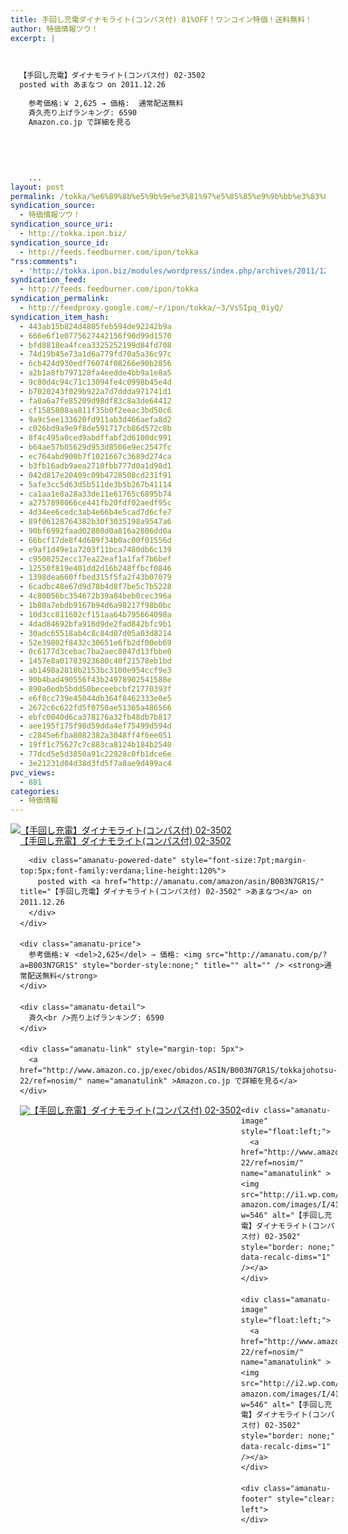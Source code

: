 ```yaml
---
title: 手回し充電ダイナモライト(コンパス付) 81%OFF！ワンコイン特価！送料無料！
author: 特価情報ツウ！
excerpt: |
  	
  
  	
  【手回し充電】ダイナモライト(コンパス付) 02-3502
  posted with あまなつ on 2011.12.26
  
  	参考価格:￥ 2,625 → 価格:  通常配送無料
  	斉久売り上げランキング: 6590
  	Amazon.co.jp で詳細を見る
  
  	
  	
  
  	
  	...
layout: post
permalink: /tokka/%e6%89%8b%e5%9b%9e%e3%81%97%e5%85%85%e9%9b%bb%e3%83%80%e3%82%a4%e3%83%8a%e3%83%a2%e3%83%a9%e3%82%a4%e3%83%88%e3%82%b3%e3%83%b3%e3%83%91%e3%82%b9%e4%bb%98-81off%ef%bc%81%e3%83%af%e3%83%b3%e3%82%b3.html
syndication_source:
  - 特価情報ツウ！
syndication_source_uri:
  - http://tokka.ipon.biz/
syndication_source_id:
  - http://feeds.feedburner.com/ipon/tokka
"rss:comments":
  - 'http://tokka.ipon.biz/modules/wordpress/index.php/archives/2011/12/26/81off/#comments'
syndication_feed:
  - http://feeds.feedburner.com/ipon/tokka
syndication_permalink:
  - http://feedproxy.google.com/~r/ipon/tokka/~3/VsSIpq_0iyQ/
syndication_item_hash:
  - 443ab15b824d4805feb594de92242b9a
  - 666e6f1e0775627442156f90d99d1570
  - bfd8818ea4fcea3325252199d84fd708
  - 74d19b45e73a1d6a779fd70a5a36c97c
  - 6cb424d930edf76074f08266e90b2856
  - a2b1a8fb797128fa4eedde4bb9a1e8a5
  - 9c80d4c94c71c13094fe4c0998b45e4d
  - b7020243f029b922a7d7ddda971741d1
  - fa0a6a7fe85209d98df83c8a3de64412
  - cf1585808aa811f35b0f2eeac3bd50c6
  - 9a9c5ee133620fd911ab3d466aefa8d2
  - c026bd9a9e9f8de591717cb86d572c8b
  - 8f4c495a0ced9abdffabf2d6100dc991
  - b64ae57b05629d953d8506e9ec2547fc
  - ec764abd900b7f1021667c3689d274ca
  - b3fb16adb9aea2710fbb777d0a1d98d1
  - 042d817e20409c09b4728508cd231f91
  - 5afe3cc5d63d5b511de3b5b267b41114
  - ca1aa1e8a28a33de11e61765c6895b74
  - a2757898066ce441fb20fdf02aedf95c
  - 4d34ee6cedc3ab4e66b4e5cad7d6cfe7
  - 89f06128764382b30f3035198a9547a6
  - 90bf6992faad02808d0a816a2806dd0a
  - 66bcf17de8f4d689f34b0ac00f01556d
  - e9af1d49e1a7203f11bca7480db6c139
  - c9508252ecc17ea22eaf1a1faf7b6bef
  - 12550f819e401dd2d16b248ffbcf0846
  - 1398dea660ffbed315f5fa2f43b07079
  - 6cadbc48e67d9d78b4d8f7be5c7b5228
  - 4c80056bc354672b39a84beb0cec396a
  - 1b80a7ebdb9167b94d6a98217f98b0bc
  - 10d3cc811602cf151aa64b795664098a
  - 4dad84692bfa916d9de2fad842bfc9b1
  - 30adc65518ab4c8c84d07d05a03d8214
  - 52e39802f8432c30651e6fb2df00eb69
  - 0c6177d3cebac7ba2aec8047d13fbbe0
  - 1457e8a01783923680c40f21578eb1bd
  - ab1498a2818b2153bc3100e954ccf9e3
  - 90b4bad490556f43b24978902541588e
  - 890a0edb5bdd50beceebcbf21770393f
  - e6f8cc739e45044db364f8462333e0e5
  - 2672c6c622fd5f0750ae51365a486566
  - ebfc0040d6ca378176a32fb48db7b817
  - aee195f175f98d59dda4ef75499d594d
  - c2845e6fba8082382a3048ff4f6ee051
  - 19ff1c75627c7c883ca8124b184b2540
  - 77dcd5e5d3850a91c22928c0fb1dce6e
  - 3e21231d04d38d3fd5f7a8ae9d499ac4
pvc_views:
  - 881
categories:
  - 特価情報
---
```

<div class="amanatu-box" style="margin-bottom:0px;">
  <div class="amanatu-image" style="float:left;">
    <a href="http://www.amazon.co.jp/exec/obidos/ASIN/B003N7GR1S/tokkajohotsu-22/ref=nosim/" name="amanatulink" ><img src="http://i2.wp.com/ecx.images-amazon.com/images/I/31Lzh0K96lL._SL160_.jpg?w=546" alt="【手回し充電】ダイナモライト(コンパス付) 02-3502" style="border: none;" data-recalc-dims="1" /></a>
  </div>
  
  <div class="amanatu-info" style="float:left;margin-left:15px;line-height:120%">
    <div class="amanatu-name" style="margin-bottom:10px;line-height:120%">
      <a href="http://www.amazon.co.jp/exec/obidos/ASIN/B003N7GR1S/tokkajohotsu-22/ref=nosim/" name="amanatulink" >【手回し充電】ダイナモライト(コンパス付) 02-3502</a></p> 
      
      <div class="amanatu-powered-date" style="font-size:7pt;margin-top:5px;font-family:verdana;line-height:120%">
        posted with <a href="http://amanatu.com/amazon/asin/B003N7GR1S/" title="【手回し充電】ダイナモライト(コンパス付) 02-3502" >あまなつ</a> on 2011.12.26
      </div>
    </div>
    
    <div class="amanatu-price">
      参考価格:￥ <del>2,625</del> → 価格: <img src="http://amanatu.com/p/?a=B003N7GR1S" style="border-style:none;" title="" alt="" /> <strong>通常配送無料</strong>
    </div>
    
    <div class="amanatu-detail">
      斉久<br />売り上げランキング: 6590
    </div>
    
    <div class="amanatu-link" style="margin-top: 5px">
      <a href="http://www.amazon.co.jp/exec/obidos/ASIN/B003N7GR1S/tokkajohotsu-22/ref=nosim/" name="amanatulink" >Amazon.co.jp で詳細を見る</a>
    </div>
  </div>
  
  <div class="amanatu-footer" style="clear: left">
  </div>
  
  <div class="amanatu-imageset">
    <div class="amanatu-image" style="float:left;">
      <a href="http://www.amazon.co.jp/exec/obidos/ASIN/B003N7GR1S/tokkajohotsu-22/ref=nosim/" name="amanatulink" ><img src="http://i2.wp.com/ecx.images-amazon.com/images/I/41kHj06dlTL._AA160_.jpg?w=546" alt="【手回し充電】ダイナモライト(コンパス付) 02-3502" style="border: none;" data-recalc-dims="1" /></a>
    </div>
    
    <div class="amanatu-image" style="float:left;">
      <a href="http://www.amazon.co.jp/exec/obidos/ASIN/B003N7GR1S/tokkajohotsu-22/ref=nosim/" name="amanatulink" ><img src="http://i1.wp.com/ecx.images-amazon.com/images/I/41VebryFrsL._AA160_.jpg?w=546" alt="【手回し充電】ダイナモライト(コンパス付) 02-3502" style="border: none;" data-recalc-dims="1" /></a>
    </div>
    
    <div class="amanatu-image" style="float:left;">
      <a href="http://www.amazon.co.jp/exec/obidos/ASIN/B003N7GR1S/tokkajohotsu-22/ref=nosim/" name="amanatulink" ><img src="http://i2.wp.com/ecx.images-amazon.com/images/I/411Ues6LmOL._AA160_.jpg?w=546" alt="【手回し充電】ダイナモライト(コンパス付) 02-3502" style="border: none;" data-recalc-dims="1" /></a>
    </div>
    
    <div class="amanatu-footer" style="clear: left">
    </div>
  </div>
</div>

<img src="http://feeds.feedburner.com/~r/ipon/tokka/~4/VsSIpq_0iyQ" height="1" width="1" title="" alt="" />